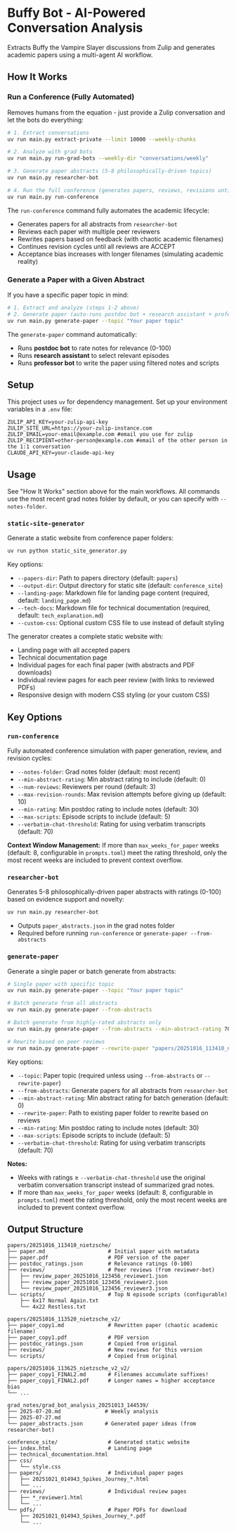# Buffy Bot - AI-Powered Conversation Analysis

Extracts Buffy the Vampire Slayer discussions from Zulip and generates academic papers using a multi-agent AI workflow.

## How It Works

### Run a Conference (Fully Automated)

Removes humans from the equation - just provide a Zulip conversation and let the bots do everything:

```bash
# 1. Extract conversations
uv run main.py extract-private --limit 10000 --weekly-chunks

# 2. Analyze with grad bots
uv run main.py run-grad-bots --weekly-dir "conversations/weekly"

# 3. Generate paper abstracts (5-8 philosophically-driven topics)
uv run main.py researcher-bot

# 4. Run the full conference (generates papers, reviews, revisions until acceptance)
uv run main.py run-conference
```

The `run-conference` command fully automates the academic lifecycle:
- Generates papers for all abstracts from `researcher-bot`
- Reviews each paper with multiple peer reviewers
- Rewrites papers based on feedback (with chaotic academic filenames)
- Continues revision cycles until all reviews are ACCEPT
- Acceptance bias increases with longer filenames (simulating academic reality)

### Generate a Paper with a Given Abstract

If you have a specific paper topic in mind:

```bash
# 1. Extract and analyze (steps 1-2 above)
# 2. Generate paper (auto-runs postdoc bot + research assistant + professor bot)
uv run main.py generate-paper --topic "Your paper topic"
```

The `generate-paper` command automatically:
- Runs **postdoc bot** to rate notes for relevance (0-100)
- Runs **research assistant** to select relevant episodes
- Runs **professor bot** to write the paper using filtered notes and scripts

## Setup

This project uses `uv` for dependency management. Set up your environment variables in a `.env` file:

```
ZULIP_API_KEY=your-zulip-api-key
ZULIP_SITE_URL=https://your-zulip-instance.com
ZULIP_EMAIL=your-email@example.com #email you use for zulip
ZULIP_RECIPIENT=other-person@example.com #email of the other person in the 1:1 conversation
CLAUDE_API_KEY=your-claude-api-key
```

## Usage

See "How It Works" section above for the main workflows. All commands use the most recent grad notes folder by default, or you can specify with `--notes-folder`.

### `static-site-generator`
Generate a static website from conference paper folders:
```bash
uv run python static_site_generator.py
```

Key options:
- `--papers-dir`: Path to papers directory (default: `papers`)
- `--output-dir`: Output directory for static site (default: `conference_site`)
- `--landing-page`: Markdown file for landing page content (required, default: `landing_page.md`)
- `--tech-docs`: Markdown file for technical documentation (required, default: `tech_explanation.md`)
- `--custom-css`: Optional custom CSS file to use instead of default styling

The generator creates a complete static website with:
- Landing page with all accepted papers
- Technical documentation page
- Individual pages for each final paper (with abstracts and PDF downloads)
- Individual review pages for each peer review (with links to reviewed PDFs)
- Responsive design with modern CSS styling (or your custom CSS)

## Key Options

### `run-conference`
Fully automated conference simulation with paper generation, review, and revision cycles:
- `--notes-folder`: Grad notes folder (default: most recent)
- `--min-abstract-rating`: Min abstract rating to include (default: 0)
- `--num-reviews`: Reviewers per round (default: 3)
- `--max-revision-rounds`: Max revision attempts before giving up (default: 10)
- `--min-rating`: Min postdoc rating to include notes (default: 30)
- `--max-scripts`: Episode scripts to include (default: 5)
- `--verbatim-chat-threshold`: Rating for using verbatim transcripts (default: 70)

**Context Window Management:** If more than `max_weeks_for_paper` weeks (default: 8, configurable in `prompts.toml`) meet the rating threshold, only the most recent weeks are included to prevent context overflow.

### `researcher-bot`
Generates 5-8 philosophically-driven paper abstracts with ratings (0-100) based on evidence support and novelty:
```bash
uv run main.py researcher-bot
```
- Outputs `paper_abstracts.json` in the grad notes folder
- Required before running `run-conference` or `generate-paper --from-abstracts`

### `generate-paper`
Generate a single paper or batch generate from abstracts:
```bash
# Single paper with specific topic
uv run main.py generate-paper --topic "Your paper topic"

# Batch generate from all abstracts
uv run main.py generate-paper --from-abstracts

# Batch generate from highly-rated abstracts only
uv run main.py generate-paper --from-abstracts --min-abstract-rating 70

# Rewrite based on peer reviews
uv run main.py generate-paper --rewrite-paper "papers/20251016_113410_nietzsche"
```

Key options:
- `--topic`: Paper topic (required unless using `--from-abstracts` or `--rewrite-paper`)
- `--from-abstracts`: Generate papers for all abstracts from `researcher-bot`
- `--min-abstract-rating`: Min abstract rating for batch generation (default: 0)
- `--rewrite-paper`: Path to existing paper folder to rewrite based on reviews
- `--min-rating`: Min postdoc rating to include notes (default: 30)
- `--max-scripts`: Episode scripts to include (default: 5)
- `--verbatim-chat-threshold`: Rating for using verbatim transcripts (default: 70)

**Notes:** 
- Weeks with ratings ≥ `--verbatim-chat-threshold` use the original verbatim conversation transcript instead of summarized grad notes.
- If more than `max_weeks_for_paper` weeks (default: 8, configurable in `prompts.toml`) meet the rating threshold, only the most recent weeks are included to prevent context overflow.

## Output Structure

```
papers/20251016_113410_nietzsche/
├── paper.md                    # Initial paper with metadata
├── paper.pdf                   # PDF version of the paper
├── postdoc_ratings.json        # Relevance ratings (0-100)
├── reviews/                    # Peer reviews (from reviewer-bot)
│   ├── review_paper_20251016_123456_reviewer1.json
│   ├── review_paper_20251016_123456_reviewer2.json
│   └── review_paper_20251016_123456_reviewer3.json
└── scripts/                    # Top N episode scripts (configurable)
    ├── 6x17 Normal Again.txt
    └── 4x22 Restless.txt

papers/20251016_113520_nietzsche_v2/
├── paper_copy1.md              # Rewritten paper (chaotic academic filename)
├── paper_copy1.pdf             # PDF version
├── postdoc_ratings.json        # Copied from original
├── reviews/                    # New reviews for this version
└── scripts/                    # Copied from original

papers/20251016_113625_nietzsche_v2_v2/
├── paper_copy1_FINAL2.md       # Filenames accumulate suffixes!
├── paper_copy1_FINAL2.pdf      # Longer names = higher acceptance bias
└── ...

grad_notes/grad_bot_analysis_20251013_144539/
├── 2025-07-20.md              # Weekly analysis
├── 2025-07-27.md
└── paper_abstracts.json       # Generated paper ideas (from researcher-bot)

conference_site/                # Generated static website
├── index.html                  # Landing page
├── technical_documentation.html
├── css/
│   └── style.css
├── papers/                     # Individual paper pages
│   ├── 20251021_014943_Spikes_Journey_*.html
│   └── ...
├── reviews/                    # Individual review pages
│   ├── *_reviewer1.html
│   └── ...
└── pdfs/                       # Paper PDFs for download
    ├── 20251021_014943_Spikes_Journey_*.pdf
    └── ...
```